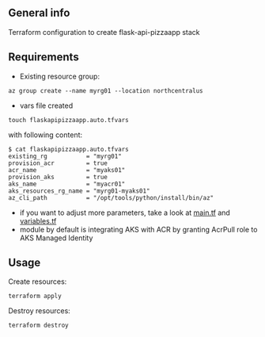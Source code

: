 ## General info

Terraform configuration to create flask-api-pizzaapp stack

## Requirements

* Existing resource group:
```
az group create --name myrg01 --location northcentralus
```
* vars file created
```
touch flaskapipizzaapp.auto.tfvars
```
with following content:
```
$ cat flaskapipizzaapp.auto.tfvars
existing_rg           = "myrg01"
provision_acr         = true
acr_name              = "myaks01"
provision_aks         = true
aks_name              = "myacr01"
aks_resources_rg_name = "myrg01-myaks01"
az_cli_path           = "/opt/tools/python/install/bin/az"
```
* if you want to adjust more parameters, take a look at [main.tf](./main.tf) and [variables.tf](https://github.com/mrachuta/terraform-resources/blob/master/modules/azure-aks-cheap-cluster-module/variables.tf)
* module by default is integrating AKS with ACR by granting AcrPull role to AKS Managed Identity

## Usage

Create resources:
```
terraform apply
```
Destroy resources:
```
terraform destroy
```
